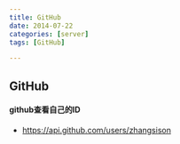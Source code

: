 ```yaml
---
title: GitHub
date: 2014-07-22
categories: [server]
tags: [GitHub]

---
```



## GitHub



#### github查看自己的ID

- https://api.github.com/users/zhangsison

